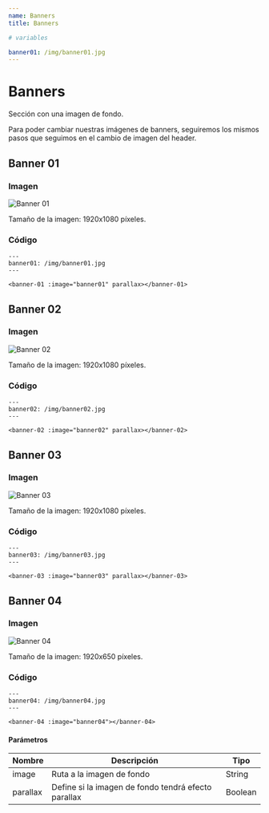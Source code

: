 ```yaml
---
name: Banners
title: Banners

# variables

banner01: /img/banner01.jpg
---
```


# Banners

Sección con una imagen de fondo.

Para poder cambiar nuestras imágenes de banners, seguiremos los mismos pasos que seguimos en el cambio de imagen del header. 

## Banner 01

### Imagen

![Banner 01](~@assets/banner-01.png "Banner 01")

Tamaño de la imagen: 1920x1080 píxeles.

### Código

```
---
banner01: /img/banner01.jpg
---

<banner-01 :image="banner01" parallax></banner-01>

```

## Banner 02

### Imagen

![Banner 02](~@assets/banner-02.png "Banner 02")

Tamaño de la imagen: 1920x1080 píxeles.

### Código

```
---
banner02: /img/banner02.jpg
---

<banner-02 :image="banner02" parallax></banner-02>

```

## Banner 03

### Imagen

![Banner 03](~@assets/banner-03.png "Banner 03")

Tamaño de la imagen: 1920x1080 píxeles.

### Código

```
---
banner03: /img/banner03.jpg
---

<banner-03 :image="banner03" parallax></banner-03>

```

## Banner 04

### Imagen

![Banner 04](~@assets/banner-04.png "Banner 04")

Tamaño de la imagen: 1920x650 píxeles.

### Código

```
---
banner04: /img/banner04.jpg
---

<banner-04 :image="banner04"></banner-04>

```

#### Parámetros

| Nombre      | Descripción        | Tipo |
| ----------- | ----------- | ----------- |
| image       | Ruta a la imagen de fondo      | String |
| parallax    | Define si la imagen de fondo tendrá efecto parallax     | Boolean       |
